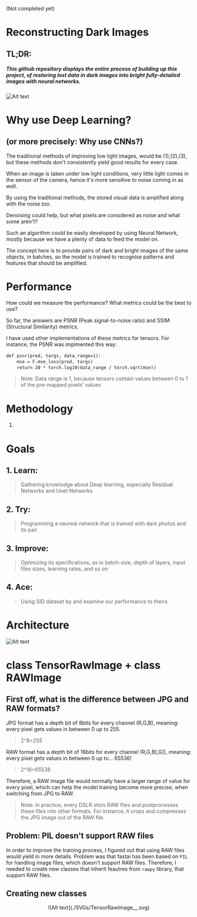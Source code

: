 (Not completed yet)

# Reconstructing Dark Images
## TL;DR:
##### This github repository displays the entire process of building up this project, of restoring lost data in dark images into bright fully-detailed images with neural networks.

![Alt text](./GIFs/100epochs.gif)

# Why use Deep Learning? 
## (or more precisely: Why use CNNs?)
The traditional methods of improving low light images, would be (1),(2),(3), but these methods don't consistently yield good results for every case.

When an image is taken under low light conditions, very little light comes in the sensor of the camera, hence it's more sensitive to noise coming in as well. 

By using the traditional methods, the stored visual data is amplified along with the noise too. 

Denoising could help, but what pixels are considered as noise and what some aren't?

Such an algorithm could be easily developed by using Neural Network, mostly because we have a plenty of data to feed the model on. 

The concept here is to provide pairs of dark and bright images of the same objects, in batches, so the model is trained to recognise patterns and features that should be amplified.

# Performance
How could we measure the performance? 
What metrics could be the best to use?

So far, the answers are PSNR (Peak signal-to-noise ratio) and SSIM (Structural Similarity) metrics.

I have used other implementations of these metrics for tensors. For instance, the PSNR was implmented this way:
```
def psnr(pred, targs, data_range=1):
    mse = F.mse_loss(pred, targs)
    return 20 * torch.log10(data_range / torch.sqrt(mse))
```

> Note: Data range is 1, because tensors contain values between 0 to 1 of the pre-mapped pixels' values


# Methodology
1.

# Goals
## 1. Learn: 
> Gathering knowlodge about Deep learning, especially Residual Networks and Unet Networks

## 2. Try: 
> Programming a neureal network that is trained with dark photos and its pair

## 3. Improve: 
> Optimizing its specifications, as in batch-size, depth of layers, input files sizes, learning rates, and so on

## 4. Ace: 
> Using SID dataset by <insert credits here> and examine our performance to theirs

# Architecture
![Alt text](./SVGs/Architecture__.svg)

# class TensorRawImage + class RAWImage
## First off, what is the difference between JPG and RAW formats?
JPG format has a depth bit of 8bits for every channel (R,G,B), meaning: every pixel gets values in between 0 up to 255.
> 2^8=255
  
RAW format has a depth bit of 16bits for every channel (R,G,B[,G]), meaning: every pixel gets values in between 0 up to... 65536!
> 2^16=65536

Therefore, a RAW image file would normally have a larger range of value for every pixel, which can help the model training become more precise, when switching from JPG to RAW.
> Note: in practice, every DSLR stors RAW files and postprocesses these files into other formats. For instance, it crops and compresses the JPG image out of the RAW file.

## Problem: PIL doesn't support RAW files
  
In order to improve the training process, I figured out that using RAW files would yield in more details. Problem was that fastai has been based on `PIL` for handling image files, which doesn't support RAW files. Therefore, I needed to create new classes that inherit feautres from `rawpy` library, that support RAW files.
  
## Creating new classes
<p align="center">
    ![Alt text](./SVGs/TensorRawImage__.svg)
</p>
  
